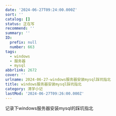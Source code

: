 ```yaml
---
date: '2024-06-27T09:24:00.000Z'
sort: ''
catalog: []
status: 正在写
recommend: ''
summary: ''
ID:
  prefix: null
  number: 663
tags:
  - windows
  - 服务器
  - mysql
abbrlink: 2672
cover: ''
urlname: 2024-06-27-windows服务器安装mysql踩坑指北
title: windows服务器安装mysql踩坑指北
category: 清学小记
lastMod: '2024-06-27T09:26:00.000Z'
---
```


记录下windows服务器安装mysql的踩坑指北

